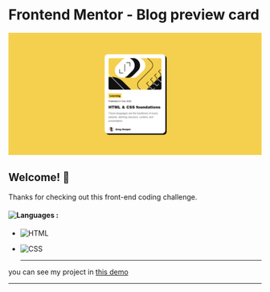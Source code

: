 # Frontend Mentor - Blog preview card

![Design preview for the Recipe page coding challenge](screencapture-zeynab-jalalian-github-io-Blog-preview-card-2025-10-27-13_27_48.png)

## Welcome! 👋

Thanks for checking out this front-end coding challenge.

#### ![Languages](https://img.shields.io/github/languages/count/zeynab-jalalian/Blog-preview-card) :
 - ![HTML](https://img.shields.io/badge/Html-orange)
 - ![CSS](https://img.shields.io/badge/Css-blue)

      ---
 you can see my project in [this demo](https://zeynab-jalalian.github.io/Blog-preview-card/)
  ___



